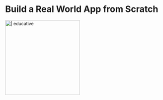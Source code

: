 # Build a Real World App from Scratch

[<img align="left" alt=" | educative" width="240px" src="https://www.educative.io/cdn-cgi/image/f=auto,fit=cover,w=600/v2api/collection/10370001/5710902082928640/image/5719042186805248" />][educative]

[educative]: https://www.educative.io/courses/the-complete-javascript-course-build-a-real-world-app-from-scratch
